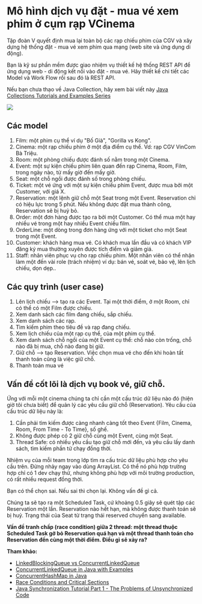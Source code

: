 # Mô hình dịch vụ đặt - mua vé xem phim ở cụm rạp VCinema

Tập đoàn V quyết định mua lại toàn bộ các rạp chiếu phim của CGV và xây dựng hệ thống đặt - mua vé xem phim qua mạng (web site và ứng dụng di động).

Bạn là kỹ sư phần mềm được giao nhiệm vụ thiết kế hệ thống REST API để ứng dụng web - di động kết nối vào đặt - mua vé. Hãy thiết kế chi tiết các Model và Work Flow rồi sau đó là REST API.

Nếu bạn chưa thạo về Java Collection, hãy xem bài viết này [Java Collections Tutorials and Examples Series](https://hellokoding.com/java-collections-framework/)

![](images/vincinema.webp)

## Các model
1. Film: một phim cụ thể ví dụ "Bố Già", "Gorilla vs Kong".
2. Cinema: một rạp chiếu phim ở một địa điểm cụ thể. Vd: rạp CGV VinCom Bà Triệu.
3. Room: một phòng chiếu được đánh số nằm trong một Cinema.
4. Event: một sự kiện chiếu phim liên quan đến rạp Cinema, Room, Film, trong ngày nào, từ mấy giờ đến mấy giờ.
5. Seat: một chỗ ngồi được đánh số trong phòng chiếu.
6. Ticket: một vé ứng với một sự kiện chiếu phim Event, được mua bởi một Customer, với giá X.
7. Reservation: một lệnh giữ chỗ một Seat trong một Event. Reservation chỉ có hiệu lực trong 5 phút. Nếu không được đặt mua thành công, Reservation sẽ bị huỷ bỏ.
8. Order: một đơn hàng được tạo ra bởi một Customer. Có thể mua một hay nhiều vé trong một hay nhiều Event chiếu film.
9. OrderLine: một dòng trong đơn hàng ứng với một ticket cho một Seat trong một Event.
10. Customer: khách hàng mua vé. Có khách mua lần đầu và có khách VIP đăng ký mua thường xuyên được tích điểm và giảm giá.
11. Staff: nhân viên phục vụ cho rạp chiếu phim. Một nhân viên có thể nhận làm một đến vài role (trách nhiệm) ví dụ: bán vé, soát vé, bảo vệ, lên lịch chiếu, dọn dẹp..

## Các quy trình (user case)
1. Lên lịch chiếu --> tạo ra các Event. Tại một thời điểm, ở một Room, chỉ có thể có một Film được chiếu.
2. Xem danh sách các film đang chiếu, sắp chiếu.
3. Xem danh sách các rạp.
4. Tìm kiếm phim theo tiêu đề và rạp đang chiếu.
5. Xem lịch chiếu của một rạp cụ thể, của một phim cụ thể.
6. Xem danh sách chỗ ngồi của một Event cụ thể: chỗ nào còn trống, chỗ nào đã bị mua, chỗ nào đang bị giữ.
7. Giữ chỗ --> tạo Reservation. Việc chọn mua vé cho đến khi hoàn tất thanh toán cũng là việc giữ chỗ.
8. Thanh toán mua vé

## Vấn đề cốt lõi là dịch vụ book vé, giữ chỗ.

Ứng với mỗi một cinema chúng ta chỉ cần một cấu trúc dữ liệu nào đó (hiện giờ tôi chưa biết) để quản lý các yêu cầu giữ chỗ (Reservation). Yêu cầu của cấu trúc dữ liệu này là:

1. Cần phải tìm kiếm được càng nhanh càng tốt theo Event {Film, Cinema, Room, From Time - To Time}, số ghế.
2. Không được phép có 2 giữ chỗ cùng một Event, cùng một Seat.
3. Thread Safe: có nhiều yêu cầu tạo giữ chỗ mới đến, và yêu cầu lấy danh sách, tìm kiếm phần tử chạy đồng thời.


Nhiệm vụ của mỗi team trong lớp tìm ra cấu trúc dữ liệu phù hợp cho yêu cầu trên. Đừng nhảy ngay vào dùng ArrayList. Có thể nó phù hợp trường hợp chỉ có 1 dev chạy thử, nhưng không phù hợp với môi trường production, có rất nhiều request đồng thời.

Bạn có thể chọn sai. Nếu sai thì chọn lại. Không vấn đề gì cả.

Chúng ta sẽ tạo ra một Scheduled Task, cứ khoảng 0.5 giây sẽ quét tập các Reservation một lần. Reservation nào hết hạn, mà không được thanh toán sẽ bị huỷ. Trạng thái của Seat từ trạng thái reserved chuyển sang available.

**Vấn đề tranh chấp (race condition) giữa 2 thread: một thread thuộc Scheduled Task gỡ bỏ Reservation quá hạn và một thread thanh toán cho Reservation đến cùng một thời điểm. Điều gì sẽ xảy ra?**

**Tham khảo:**

- [LinkedBlockingQueue vs ConcurrentLinkedQueue](https://www.baeldung.com/java-queue-linkedblocking-concurrentlinked)
- [ConcurrentLinkedQueue in Java with Examples](https://www.geeksforgeeks.org/concurrentlinkedqueue-in-java-with-examples/)
- [ConcurrentHashMap in Java](https://www.geeksforgeeks.org/concurrenthashmap-in-java/)
- [Race Conditions and Critical Sections](http://tutorials.jenkov.com/java-concurrency/race-conditions-and-critical-sections.html)
- [Java Synchronization Tutorial Part 1 - The Problems of Unsynchronized Code](https://www.codejava.net/java-core/concurrency/java-synchronization-tutorial-part-1-the-problems-of-unsynchronized-code)